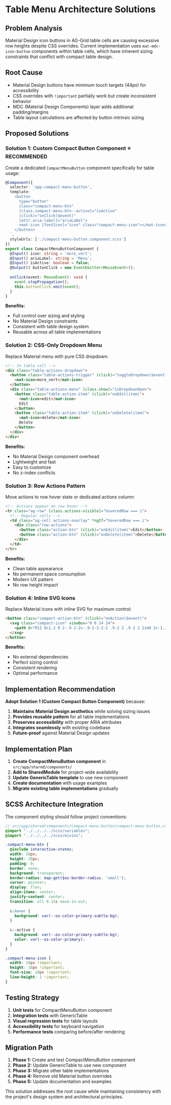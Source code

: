 # Table Menu Architecture Solutions

## Problem Analysis
Material Design icon buttons in AG-Grid table cells are causing excessive row heights despite CSS overrides. Current implementation uses `mat-mdc-icon-button` components within table cells, which have inherent sizing constraints that conflict with compact table design.

## Root Cause
- Material Design buttons have minimum touch targets (44px) for accessibility
- CSS overrides with `!important` partially work but create inconsistent behavior
- MDC (Material Design Components) layer adds additional padding/margins
- Table layout calculations are affected by button intrinsic sizing

## Proposed Solutions

### Solution 1: Custom Compact Button Component ⭐ **RECOMMENDED**

Create a dedicated `CompactMenuButton` component specifically for table usage:

```typescript
@Component({
  selector: 'app-compact-menu-button',
  template: `
    <button 
      type="button" 
      class="compact-menu-btn"
      [class.compact-menu-btn--active]="isActive"
      (click)="onClick($event)"
      [attr.aria-label]="ariaLabel">
      <mat-icon [fontIcon]="icon" class="compact-menu-icon"></mat-icon>
    </button>
  `,
  styleUrls: ['./compact-menu-button.component.scss']
})
export class CompactMenuButtonComponent {
  @Input() icon: string = 'more_vert';
  @Input() ariaLabel: string = 'Menu';
  @Input() isActive: boolean = false;
  @Output() buttonClick = new EventEmitter<MouseEvent>();
  
  onClick(event: MouseEvent): void {
    event.stopPropagation();
    this.buttonClick.emit(event);
  }
}
```

**Benefits:**
- Full control over sizing and styling
- No Material Design constraints
- Consistent with table design system
- Reusable across all table implementations

### Solution 2: CSS-Only Dropdown Menu

Replace Material menu with pure CSS dropdown:

```html
<!-- In table cell -->
<div class="table-actions-dropdown">
  <button class="table-actions-trigger" (click)="toggleDropdown($event)">
    <mat-icon>more_vert</mat-icon>
  </button>
  <div class="table-actions-menu" [class.show]="isDropdownOpen">
    <button class="table-action-item" (click)="onEdit(item)">
      <mat-icon>edit</mat-icon>
      Edit
    </button>
    <button class="table-action-item" (click)="onDelete(item)">
      <mat-icon>delete</mat-icon>
      Delete
    </button>
  </div>
</div>
```

**Benefits:**
- No Material Design component overhead
- Lightweight and fast
- Easy to customize
- No z-index conflicts

### Solution 3: Row Actions Pattern

Move actions to row hover state or dedicated actions column:

```html
<!-- Actions appear on row hover -->
<tr class="ag-row" [class.actions-visible]="hoveredRow === i">
  <!-- Regular cells -->
  <td class="ag-cell actions-overlay" *ngIf="hoveredRow === i">
    <div class="row-actions">
      <button class="action-btn" (click)="onEdit(item)">Edit</button>
      <button class="action-btn" (click)="onDelete(item)">Delete</button>
    </div>
  </td>
</tr>
```

**Benefits:**
- Clean table appearance
- No permanent space consumption
- Modern UX pattern
- No row height impact

### Solution 4: Inline SVG Icons

Replace Material icons with inline SVG for maximum control:

```html
<button class="compact-action-btn" (click)="onAction($event)">
  <svg class="compact-icon" viewBox="0 0 24 24">
    <path d="M12 8c1.1 0 2-.9 2-2s-.9-2-2-2-2 .9-2 2 .9 2 2 2zm0 2c-1.1 0-2 .9-2 2s.9 2 2 2 2-.9 2-2-.9-2-2-2zm0 6c-1.1 0-2 .9-2 2s.9 2 2 2 2-.9 2-2-.9-2-2-2z"/>
  </svg>
</button>
```

**Benefits:**
- No external dependencies
- Perfect sizing control
- Consistent rendering
- Optimal performance

## Implementation Recommendation

**Adopt Solution 1 (Custom Compact Button Component)** because:

1. **Maintains Material Design aesthetics** while solving sizing issues
2. **Provides reusable pattern** for all table implementations
3. **Preserves accessibility** with proper ARIA attributes
4. **Integrates seamlessly** with existing codebase
5. **Future-proof** against Material Design updates

## Implementation Plan

1. **Create CompactMenuButton component** in `src/app/shared/components/`
2. **Add to SharedModule** for project-wide availability
3. **Update GenericTable template** to use new component
4. **Create documentation** with usage examples
5. **Migrate existing table implementations** gradually

## SCSS Architecture Integration

The component styling should follow project conventions:

```scss
// src/app/shared/components/compact-menu-button/compact-menu-button.component.scss
@import "../../../../scss/variables";
@import "../../../../scss/mixins";

.compact-menu-btn {
  @include interactive-states;
  width: 28px;
  height: 28px;
  padding: 0;
  border: none;
  background: transparent;
  border-radius: map-get($os-border-radius, 'small');
  cursor: pointer;
  display: flex;
  align-items: center;
  justify-content: center;
  transition: all 0.15s ease-in-out;
  
  &:hover {
    background: var(--os-color-primary-subtle-bg);
  }
  
  &--active {
    background: var(--os-color-primary-subtle-bg);
    color: var(--os-color-primary);
  }
}

.compact-menu-icon {
  width: 18px !important;
  height: 18px !important;
  font-size: 18px !important;
  line-height: 1 !important;
}
```

## Testing Strategy

1. **Unit tests** for CompactMenuButton component
2. **Integration tests** with GenericTable
3. **Visual regression tests** for table layouts
4. **Accessibility tests** for keyboard navigation
5. **Performance tests** comparing before/after rendering

## Migration Path

1. **Phase 1:** Create and test CompactMenuButton component
2. **Phase 2:** Update GenericTable to use new component
3. **Phase 3:** Migrate other table implementations
4. **Phase 4:** Remove old Material button overrides
5. **Phase 5:** Update documentation and examples

This solution addresses the root cause while maintaining consistency with the project's design system and architectural principles.